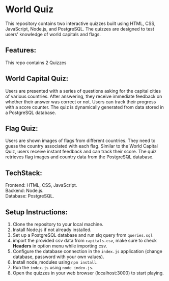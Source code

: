 # World Quiz
This repository contains two interactive quizzes built using HTML, CSS, JavaScript, Node.js, and PostgreSQL. The quizzes are designed to test users' knowledge of world capitals and flags.

## Features:
This repo contains 2 Quizzes

## World Capital Quiz:
Users are presented with a series of questions asking for the capital cities of various countries.
After answering, they receive immediate feedback on whether their answer was correct or not.
Users can track their progress with a score counter.
The quiz is dynamically generated from data stored in a PostgreSQL database.

## Flag Quiz:
Users are shown images of flags from different countries.
They need to guess the country associated with each flag.
Similar to the World Capital Quiz, users receive instant feedback and can track their score.
The quiz retrieves flag images and country data from the PostgreSQL database.

## TechStack:
  Frontend: HTML, CSS, JavaScript.<br/>
  Backend: Node.js.<br/>
  Database: PostgreSQL.<br/>

## Setup Instructions:
1. Clone the repository to your local machine.
2. Install Node.js if not already installed.
3. Set up a PostgreSQL database and run slq query from `queries.sql`
4. import the provided csv data from `capitals.csv`, make sure to check **Headers** in option menu while importing csv.
5. Configure the database connection in the `index.js` application (change database, password with your own values).
6. Install node_modules using `npm install`.
7. Run the `index.js` using `node index.js`.
8. Open the quizzes in your web browser (localhost:3000) to start playing.
